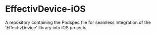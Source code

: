 # EffectivDevice-iOS
A repository containing the Podspec file for seamless integration of the 'EffectivDevice' library into iOS projects.
